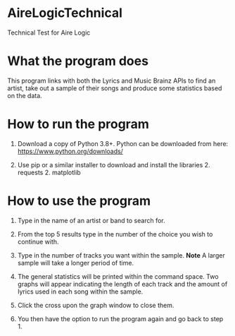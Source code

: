 # AireLogicTechnical
Technical Test for Aire Logic

# What the program does
This program links with both the Lyrics and Music Brainz APIs to find an artist, take out a sample of their songs and produce some statistics based on the data.

# How to run the program
1. Download a copy of Python 3.8+.
    Python can be downloaded from here: https://www.python.org/downloads/

2. Use pip or a similar installer to download and install the libraries
    2. requests
    2. matplotlib

# How to use the program
1. Type in the name of an artist or band to search for.

2. From the top 5 results type in the number of the choice you wish to continue with.

3. Type in the number of tracks you want within the sample. **Note** A larger sample will take a longer period of time.

4. The general statistics will be printed within the command space.
    Two graphs will appear indicating the length of each track and the amount of lyrics used in each song within the sample.
    
5. Click the cross upon the graph window to close them.

6. You then have the option to run the program again and go back to step 1.
